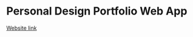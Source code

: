 # Personal Design Portfolio Web App
[Website link](https://github.com/aadilkhalifa/design-portfolio)
